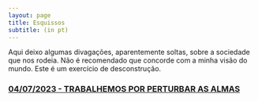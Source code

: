 ```yaml
---
layout: page
title: Esquissos
subtitle: (in pt)
---
```


Aqui deixo algumas divagações, aparentemente soltas, sobre a sociedade que nos rodeia.
Não é recomendado que concorde com a minha visão do mundo. Este é um exercício de desconstrução.


### [04/07/2023 - TRABALHEMOS POR PERTURBAR AS ALMAS](https://rzferreira.github.io/utopolis/2023-07-04-PerturbarAsAlmas/)


